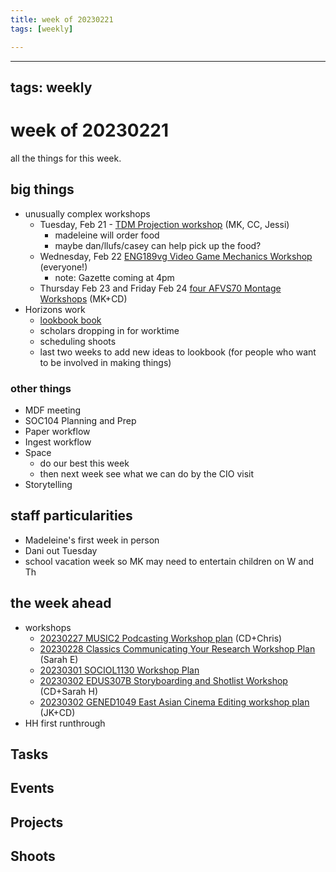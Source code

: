 ```yaml
---
title: week of 20230221
tags: [weekly]

---
```


---
tags: weekly
---

# week of 20230221

all the things for this week.

## big things

* unusually complex workshops
    * Tuesday, Feb 21 - [TDM Projection workshop](https://hackmd.io/QtGaVYwyROucEGwDTcCmgQ) (MK, CC, Jessi)
        * madeleine will order food
        * maybe dan/llufs/casey can help pick up the food?
    * Wednesday, Feb 22 [ENG189vg Video Game Mechanics Workshop](https://hackmd.io/@ll-22-23/rJW3ci5ai/%2F-uqNfV4pSvqFsbWp0bAs9g) (everyone!)
        * note: Gazette coming at 4pm
    * Thursday Feb 23 and Friday Feb 24 [four AFVS70 Montage Workshops](/bueHGBjPQuyymUy83U2Ncw) (MK+CD)
* Horizons work
    * [lookbook book](https://hackmd.io/@ll-22-23/rJIqhIF2o/%2FNNqoqIX3RR2Mi1CWI104Ag)
    * scholars dropping in for worktime
    * scheduling shoots
    * last two weeks to add new ideas to lookbook (for people who want to be involved in making things)

### other things

* MDF meeting
* SOC104 Planning and Prep
* Paper workflow
* Ingest workflow
* Space
    * do our best this week
    * then next week see what we can do by the CIO visit
* Storytelling


## staff particularities
* Madeleine's first week in person
* Dani out Tuesday
* school vacation week so MK may need to entertain children on W and Th

## the week ahead
* workshops
    * [20230227 MUSIC2 Podcasting Workshop plan](/3uZnKujMTVWkCSYRYXKobw) (CD+Chris)
    * [20230228 Classics Communicating Your Research Workshop Plan](/me4KfvngQHOP0Gy6JQYypQ) (Sarah E)
    * [20230301 SOCIOL1130 Workshop Plan](/2yxkk8QFQrCJimFN2fKo3Q)
    * [20230302 EDUS307B Storyboarding and Shotlist Workshop](/q2N166ORQh6oSh8GULRqug) (CD+Sarah H)
    * [20230302 GENED1049 East Asian Cinema Editing workshop plan](/CTvLhx0WQEi96AJSh_TaEw) (JK+CD)
* HH first runthrough

## Tasks

## Events

## Projects

## Shoots